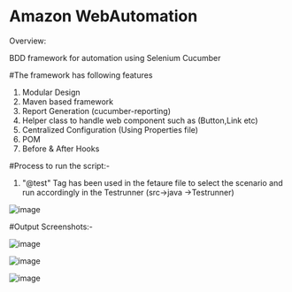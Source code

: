 # Amazon WebAutomation

Overview:

BDD framework for automation using Selenium Cucumber

#The framework has following features

1. Modular Design
2. Maven based framework
3. Report Generation (cucumber-reporting)
4. Helper class to handle web component such as (Button,Link etc)
5. Centralized Configuration (Using Properties file)
6. POM
7. Before & After Hooks

#Process to run the script:-
1. "@test" Tag has been used in the fetaure file to select the scenario and run accordingly in the Testrunner (src->java ->Testrunner) 

![image](https://user-images.githubusercontent.com/114861563/193596123-51684f50-4ad3-46dc-b131-a4779ff24d95.png)

#Output Screenshots:- 

![image](https://user-images.githubusercontent.com/114861563/193453080-c7a25dc4-aeae-462b-b323-db17d140fcb5.png)

![image](https://user-images.githubusercontent.com/114861563/193453108-03f1814a-2aca-40e3-8e5f-f57189d61175.png)

![image](https://user-images.githubusercontent.com/114861563/193453116-49ed1387-cad6-45a5-b89c-29eb7c6049aa.png)

